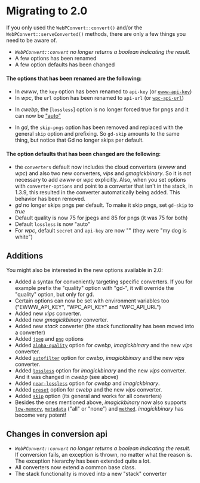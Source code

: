 # Migrating to 2.0

If you only used the `WebPConvert::convert()` and/or the `WebPConvert::serveConverted()` methods, there are only a few things you need to be aware of.

- *`WebPConvert::convert` no longer returns a boolean indicating the result.*
- A few options has been renamed
- A few option defaults has been changed

#### The options that has been renamed are the following:

- In *ewww*, the `key` option has been renamed to `api-key` (or [`ewww-api-key`](https://github.com/rosell-dk/webp-convert/blob/master/docs/v2.0/converting/options.md#ewww-api-key))
- In *wpc*, the `url` option has been renamed to `api-url` (or [`wpc-api-url`](https://github.com/rosell-dk/webp-convert/blob/master/docs/v2.0/converting/options.md#wpc-api-url))
* In *cwebp*, the [`lossless`] option is no longer forced true for pngs and it can now be ["auto"](https://github.com/rosell-dk/webp-convert/blob/master/docs/v2.0/converting/introduction-for-converting.md#auto-selecting-between-losslesslossy-encoding)
- In *gd*, the `skip-pngs` option has been removed and replaced with the general `skip` option and prefixing. So `gd-skip` amounts to the same thing, but notice that Gd no longer skips per default.

#### The option defaults that has been changed are the following:
- the `converters` default now includes the cloud converters (*ewww* and *wpc*) and also two new converters, *vips* and *gmagickbinary*. So it is not necessary to add *ewww* or *wpc* explicitly. Also, when you set options with `converter-options` and point to a converter that isn't in the stack, in 1.3.9, this resulted in the converter automatically being added. This behavior has been removed.
- *gd* no longer skips pngs per default. To make it skip pngs, set `gd-skip` to *true*
- Default quality is now 75 for jpegs and 85 for pngs (it was 75 for both)
- Default `lossless` is now "auto"
- For *wpc*, default `secret` and `api-key` are now "" (they were "my dog is white")

## Additions
You might also be interested in the new options available in 2.0:

- Added a syntax for conveniently targeting specific converters. If you for example prefix the "quality" option with "gd-", it will override the "quality" option, but only for gd.
- Certain options can now be set with environment variables too ("EWWW_API_KEY", "WPC_API_KEY" and "WPC_API_URL")
- Added new *vips* converter.
- Added new *gmagickbinary* converter.
- Added new *stack* converter (the stack functionality has been moved into a converter)
- Added [`jpeg`](https://github.com/rosell-dk/webp-convert/blob/master/docs/v2.0/converting/options.md#jpeg) and [`png`](https://github.com/rosell-dk/webp-convert/blob/master/docs/v2.0/converting/options.md#png) options
- Added [`alpha-quality`](https://github.com/rosell-dk/webp-convert/blob/master/docs/v2.0/converting/options.md#alpha-quality) option for *cwebp*, *imagickbinary* and the new *vips* converter.
- Added [`autofilter`](https://github.com/rosell-dk/webp-convert/blob/master/docs/v2.0/converting/options.md#autofilter) option for *cwebp*, *imagickbinary* and the new *vips* converter.
- Added [`lossless`](https://github.com/rosell-dk/webp-convert/blob/master/docs/v2.0/converting/options.md#lossless) option for *imagickbinary* and the new *vips* converter. And it was changed in *cwebp* (see above)
- Added [`near-lossless`](https://github.com/rosell-dk/webp-convert/blob/master/docs/v2.0/converting/options.md#near-lossless) option for *cwebp* and *imagickbinary*.
- Added [`preset`](https://github.com/rosell-dk/webp-convert/blob/master/docs/v2.0/converting/options.md#preset) option for *cwebp* and the new *vips* converter.
- Added [`skip`](https://github.com/rosell-dk/webp-convert/blob/master/docs/v2.0/converting/options.md#skip) option (its general and works for all converters)
- Besides the ones mentioned above, *imagickbinary* now also supports [`low-memory`](https://github.com/rosell-dk/webp-convert/blob/master/docs/v2.0/converting/options.md#low-memory), [`metadata`](https://github.com/rosell-dk/webp-convert/blob/master/docs/v2.0/converting/options.md#metadata) ("all" or "none") and [`method`](https://github.com/rosell-dk/webp-convert/blob/master/docs/v2.0/converting/options.md#method). *imagickbinary* has become very potent!

## Changes in conversion api
- *`WebPConvert::convert` no longer returns a boolean indicating the result.* If conversion fails, an exception is thrown, no matter what the reason is. The exception hierarchy has been extended quite a lot.
- All converters now extend a common base class.
- The stack functionality is moved into a new "stack" converter
